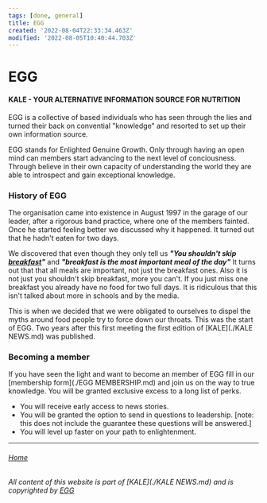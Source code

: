 ```yaml
---
tags: [done, general]
title: EGG
created: '2022-08-04T22:33:34.463Z'
modified: '2022-08-05T10:40:44.703Z'
---
```


# EGG

#### KALE - YOUR ALTERNATIVE INFORMATION SOURCE FOR NUTRITION

EGG is a collective of based individuals who has seen through the lies and turned their back on convential "knowledge" and resorted to set up their own information source.

EGG stands for Enlighted Genuine Growth. Only through having an open mind can members start advancing to the next level of conciousness. Through believe in their own capacity of understanding the world they are able to introspect and gain exceptional knowledge.

### History of EGG
The organisation came into existence in August 1997 in the garage of our leader, after a rigorous band practice, where one of the members fainted. Once he started feeling better we discussed why it happened. It turned out that he hadn't eaten for two days. 

We discovered that even though they only tell us ***"You shouldn't skip [breakfast](./BREAKFAST.md)"*** and ***"breakfast is the most important meal of the day"*** It turns out that that all meals are important, not just the breakfast ones. Also it is not just you shouldn't skip breakfast, more you can't. If you just miss one breakfast you already have no food for two full days. It is ridiculous that this isn't talked about more in schools and by the media. 

This is when we decided that we were obligated to ourselves to dispel the myths around food people try to force down our throats. This was the start of EGG. Two years after this first meeting the first edition of [KALE](./KALE NEWS.md) was published.

### Becoming a member
If you have seen the light and want to become an member of EGG fill in our [membership form](./EGG MEMBERSHIP.md) and join us on the way to true knowledge. You will be granted exclusive excess to a long list of perks.

* You will receive early access to news stories.
* You will be granted the option to send in questions to leadership. [note: this does not include the guarantee these questions will be answered.]
* You will level up faster on your path to enlightenment.

___

###### [Home](./index.md)

###### All content of this website is part of [KALE](./KALE NEWS.md) and is copyrighted by [EGG](./EGG.md)
